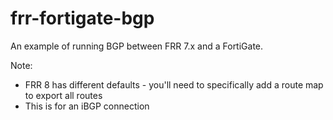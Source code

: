 # frr-fortigate-bgp

An example of running BGP between FRR 7.x and a FortiGate.

Note:

- FRR 8 has different defaults - you'll need to specifically add a route map to export all routes
- This is for an iBGP connection

